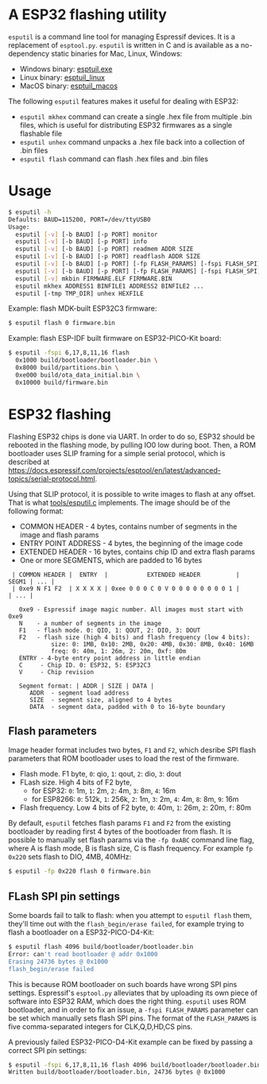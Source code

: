 # A ESP32 flashing utility

`esputil` is a command line tool for managing Espressif devices. It is a
replacement of `esptool.py`. `esputil` is written in C and is available as a
no-dependency static binaries for Mac, Linux, Windows:

- Windows binary: [esptuil.exe]()
- Linux binary: [esptuil_linux]()
- MacOS binary: [esptuil_macos]()


The following `esputil` features makes it useful for dealing with ESP32:
- `esputil mkhex` command can create a single .hex file from multiple .bin
  files, which is useful for distributing ESP32 firmwares as a single
  flashable file
- `esputil unhex` command unpacks a .hex file back into a collection of .bin
  files
- `esputil flash` command can flash .hex files and .bin files


# Usage

```sh
$ esputil -h
Defaults: BAUD=115200, PORT=/dev/ttyUSB0
Usage:
  esputil [-v] [-b BAUD] [-p PORT] monitor
  esputil [-v] [-b BAUD] [-p PORT] info
  esputil [-v] [-b BAUD] [-p PORT] readmem ADDR SIZE
  esputil [-v] [-b BAUD] [-p PORT] readflash ADDR SIZE
  esputil [-v] [-b BAUD] [-p PORT] [-fp FLASH_PARAMS] [-fspi FLASH_SPI] flash ADDRESS1 BINFILE1 ...
  esputil [-v] [-b BAUD] [-p PORT] [-fp FLASH_PARAMS] [-fspi FLASH_SPI] flash FILE.HEX
  esputil [-v] mkbin FIRMWARE.ELF FIRMWARE.BIN
  esputil mkhex ADDRESS1 BINFILE1 ADDRESS2 BINFILE2 ...
  esputil [-tmp TMP_DIR] unhex HEXFILE
```

Example: flash MDK-built ESP32C3 firmware:

```sh
$ esputil flash 0 firmware.bin
```

Example: flash ESP-IDF built firmware on ESP32-PICO-Kit board:

```sh
$ esputil -fspi 6,17,8,11,16 flash 
  0x1000 build/bootloader/bootloader.bin \
  0x8000 build/partitions.bin \
  0xe000 build/ota_data_initial.bin \
  0x10000 build/firmware.bin
```

# ESP32 flashing

Flashing ESP32 chips is done via UART. In order to do so, ESP32 should be
rebooted in the flashing mode, by pulling IO0 low during boot. Then, a ROM
bootloader uses SLIP framing for a simple serial protocol, which is
described at https://docs.espressif.com/projects/esptool/en/latest/advanced-topics/serial-protocol.html.

Using that SLIP protocol, it is possible to write images to flash at
any offset. That is what [tools/esputil.c](tools/esputil.c) implements.
The image should be of the following format:

- COMMON HEADER - 4 bytes, contains number of segments in the image and flash params
- ENTRY POINT ADDRESS - 4 bytes, the beginning of the image code
- EXTENDED HEADER - 16 bytes, contains chip ID and extra flash params
- One or more SEGMENTS, which are padded to 16 bytes

```
 | COMMON HEADER |  ENTRY  |           EXTENDED HEADER          | SEGM1 | ... | 
 | 0xe9 N F1 F2  | X X X X | 0xee 0 0 0 C 0 V 0 0 0 0 0 0 0 0 1 |       | ... | 

   0xe9 - Espressif image magic number. All images must start with 0xe9
   N    - a number of segments in the image
   F1   - flash mode. 0: QIO, 1: QOUT, 2: DIO, 3: DOUT
   F2   - flash size (high 4 bits) and flash frequency (low 4 bits):
            size: 0: 1MB, 0x10: 2MB, 0x20: 4MB, 0x30: 8MB, 0x40: 16MB
            freq: 0: 40m, 1: 26m, 2: 20m, 0xf: 80m
   ENTRY - 4-byte entry point address in little endian
   C     - Chip ID. 0: ESP32, 5: ESP32C3
   V     - Chip revision

   Segment format: | ADDR | SIZE | DATA |
      ADDR  - segment load address
      SIZE  - segment size, aligned to 4 bytes
      DATA  - segment data, padded with 0 to 16-byte boundary
```

## Flash parameters

Image header format includes two bytes, `F1` and `F2`, which desribe
SPI flash parameters that ROM bootloader uses to load the rest of the firmware.

- Flash mode. F1 byte, `0`: qio, `1`: qout, `2`: dio, `3`: dout
- FLash size. High 4 bits of F2 byte,
   - for ESP32: `0`: 1m, `1`: 2m, `2`: 4m, `3`: 8m, `4`: 16m
   - for ESP8266: `0`: 512k, `1`: 256k, `2`: 1m, `3`: 2m, `4`: 4m, `8`: 8m, `9`: 16m
- Flash frequency. Low 4 bits of F2 byte, `0`: 40m, `1`: 26m, `2`:
  20m, `f`: 80m

By default, `esputil` fetches flash params `F1` and `F2` from the existing
bootloader by reading first 4 bytes of the bootloader from flash.  It is
possible to manually set flash params via the `-fp 0xABC` command line flag,
where A is flash mode, B is flash size, C is flash frequency.  For example `fp
0x220` sets flash to DIO, 4MB, 40MHz:

```sh
$ esputil -fp 0x220 flash 0 firmware.bin
```

## FLash SPI pin settings

Some boards fail to talk to flash: when you attempt to `esputil flash` them,
they'll time out with the `flash_begin/erase failed`, for example trying to
flash a bootloader on a ESP32-PICO-D4-Kit:


```sh
$ esputil flash 4096 build/bootloader/bootloader.bin 
Error: can't read bootloader @ addr 0x1000
Erasing 24736 bytes @ 0x1000
flash_begin/erase failed
```

This is because ROM bootloader on such boards have wrong SPI pins settings.
Espressif's `esptool.py` alleviates that by uploading its own piece of
software into ESP32 RAM, which does the right thing. `esputil` uses ROM
bootloader, and in order to fix an issue, a `-fspi FLASH_PARAMS` parameter
can be set which manually sets flash SPI pins. The format of the 
`FLASH_PARAMS` is five comma-separated integers for CLK,Q,D,HD,CS pins.

A previously failed ESP32-PICO-D4-Kit example can be fixed by passing
a correct SPI pin settings:

```sh
$ esputil -fspi 6,17,8,11,16 flash 4096 build/bootloader/bootloader.bin 
Written build/bootloader/bootloader.bin, 24736 bytes @ 0x1000
```
